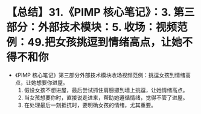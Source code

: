 # 【总结】31.《PIMP 核心笔记》：3. 第三部分：外部技术模块：5. 收场：视频范例：49.把女孩挑逗到情绪高点，让她不得不和你

-   《PIMP 核心笔记》第三部分外部技术模块收场视频范例：挑逗女孩到情绪高点，让她想要你进屋。
    1.  假设女孩不想进屋，最后尝试抓住肩膀摁到墙上挑逗，让她情绪高点。
    2.  当女孩想要你时，直接说走进来，帮助她遵循情绪，觉得不管了进屋。
    3.  在处理最后一刻抵抗时，要明确女孩的情绪，尤其重要。